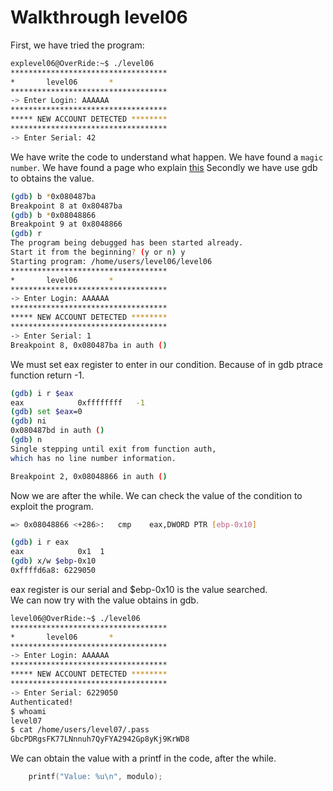 # Walkthrough level06

First, we have tried the program:


```bash
explevel06@OverRide:~$ ./level06 
***********************************
*		level06		  *
***********************************
-> Enter Login: AAAAAA
***********************************
***** NEW ACCOUNT DETECTED ********
***********************************
-> Enter Serial: 42
```

We have write the code to understand what happen. We have found a `magic number`. We have found a page who explain [this](https://reverseengineering.stackexchange.com/questions/1397/how-can-i-reverse-optimized-integer-division-modulo-by-constant-operations)
Secondly we have use gdb to obtains the value.  

```bash
(gdb) b *0x080487ba
Breakpoint 8 at 0x80487ba
(gdb) b *0x08048866
Breakpoint 9 at 0x8048866
(gdb) r
The program being debugged has been started already.
Start it from the beginning? (y or n) y
Starting program: /home/users/level06/level06 
***********************************
*		level06		  *
***********************************
-> Enter Login: AAAAAA
***********************************
***** NEW ACCOUNT DETECTED ********
***********************************
-> Enter Serial: 1
Breakpoint 8, 0x080487ba in auth ()
```

We must set eax register to enter in our condition. Because of in gdb ptrace function return -1.    

```bash
(gdb) i r $eax
eax            0xffffffff	-1
(gdb) set $eax=0
(gdb) ni
0x080487bd in auth ()
(gdb) n
Single stepping until exit from function auth,
which has no line number information.

Breakpoint 2, 0x08048866 in auth ()
```
Now we are after the while. We can check the value of the condition to exploit the program.

```bash
=> 0x08048866 <+286>:	cmp    eax,DWORD PTR [ebp-0x10]

(gdb) i r eax
eax            0x1	1
(gdb) x/w $ebp-0x10
0xffffd6a8:	6229050
```

eax register is our serial and $ebp-0x10 is the value searched.  
We can now try with the value obtains in gdb.   

```bash
level06@OverRide:~$ ./level06 
***********************************
*		level06		  *
***********************************
-> Enter Login: AAAAAA
***********************************
***** NEW ACCOUNT DETECTED ********
***********************************
-> Enter Serial: 6229050
Authenticated!
$ whoami 
level07
$ cat /home/users/level07/.pass
GbcPDRgsFK77LNnnuh7QyFYA2942Gp8yKj9KrWD8
```

We can obtain the value with a printf in the code, after the while.

```c
	printf("Value: %u\n", modulo);
```

